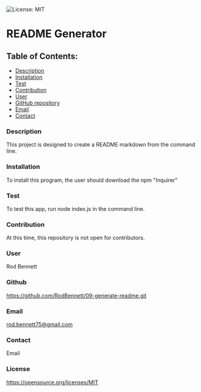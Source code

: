 ![License: MIT](https://img.shields.io/badge/License-MIT-yellow.svg)

  # README Generator
  

  ## Table of Contents:
  * [Description](#description)
  * [Installation](#installation)
  * [Test](#test)
  * [Contribution](#contribution)
  * [User](#user)
  * [GitHub repository](#github)
  * [Email](#email)
  * [Contact](#contact)
  

  ### Description
  This project is designed to create a README markdown from the command line.
  
  ### Installation
  To install this program, the user should download the npm "Inquirer"
  
  ### Test
  To test this app, run node index.js in the command line.
  
  ### Contribution
  At this time, this repository is not open for contributors.
  
  ### User
  Rod Bennett

  ### Github
  https://github.com/RodBennett/09-generate-readme.git

  ### Email
  rod.bennett75@gmail.com

  ### Contact
  Email

  ### License 
   https://opensource.org/licenses/MIT
